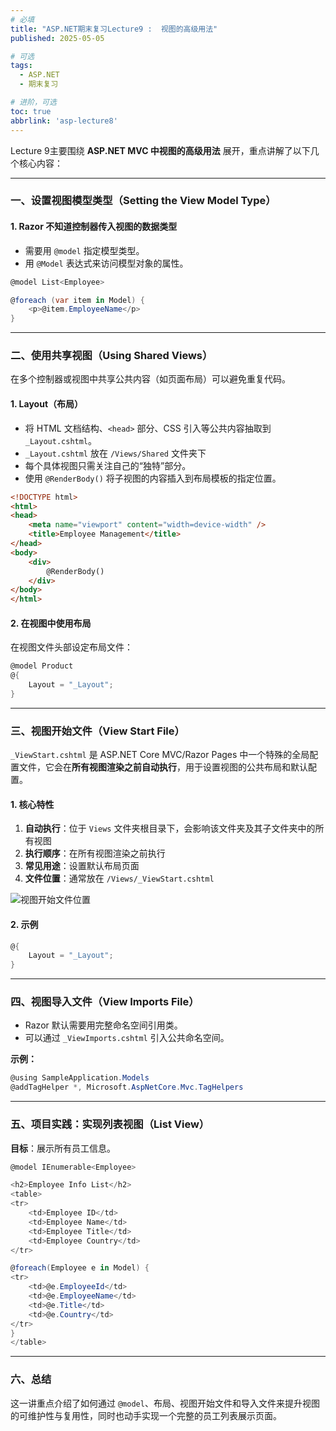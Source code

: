 ```yaml
---
# 必填
title: "ASP.NET期末复习Lecture9 :  视图的高级用法"
published: 2025-05-05

# 可选
tags:
  - ASP.NET 
  - 期末复习

# 进阶，可选
toc: true
abbrlink: 'asp-lecture8'
---
```



Lecture 9主要围绕 **ASP.NET MVC 中视图的高级用法** 展开，重点讲解了以下几个核心内容：

---
### 一、设置视图模型类型（Setting the View Model Type）

#### 1. Razor 不知道控制器传入视图的数据类型

- 需要用 `@model` 指定模型类型。
- 用 `@Model` 表达式来访问模型对象的属性。

```csharp
@model List<Employee>

@foreach (var item in Model) {
    <p>@item.EmployeeName</p>
}
```

---

### 二、使用共享视图（Using Shared Views）

在多个控制器或视图中共享公共内容（如页面布局）可以避免重复代码。

#### 1. Layout（布局）

- 将 HTML 文档结构、`<head>` 部分、CSS 引入等公共内容抽取到 `_Layout.cshtml`。
- `_Layout.cshtml` 放在 `/Views/Shared` 文件夹下
- 每个具体视图只需关注自己的“独特”部分。
- 使用 `@RenderBody()` 将子视图的内容插入到布局模板的指定位置。

```html
<!DOCTYPE html>
<html>
<head>
    <meta name="viewport" content="width=device-width" />
    <title>Employee Management</title>
</head>
<body>
    <div>
        @RenderBody()
    </div>
</body>
</html>
```

#### 2. 在视图中使用布局

在视图文件头部设定布局文件：

```csharp
@model Product
@{
    Layout = "_Layout";
}
```

---

### 三、视图开始文件（View Start File）

`_ViewStart.cshtml` 是 ASP.NET Core MVC/Razor Pages 中一个特殊的全局配置文件，它会在**所有视图渲染之前自动执行**，用于设置视图的公共布局和默认配置。

#### 1. 核心特性

1. **自动执行**：位于 `Views` 文件夹根目录下，会影响该文件夹及其子文件夹中的所有视图
2. **执行顺序**：在所有视图渲染之前执行
3. **常见用途**：设置默认布局页面
4. **文件位置**：通常放在 `/Views/_ViewStart.cshtml`

![视图开始文件位置](https://cdn.ethanzhou.cn/i/2025/05/05/6818ab03d838f.jpg)

#### 2. 示例

```csharp
@{
    Layout = "_Layout";
}
```

---

### 四、视图导入文件（View Imports File）

- Razor 默认需要用完整命名空间引用类。
- 可以通过 `_ViewImports.cshtml` 引入公共命名空间。

**示例：**

```csharp
@using SampleApplication.Models
@addTagHelper *, Microsoft.AspNetCore.Mvc.TagHelpers
```

---

### 五、项目实践：实现列表视图（List View）

**目标**：展示所有员工信息。

```csharp
@model IEnumerable<Employee>

<h2>Employee Info List</h2>
<table>
<tr>
    <td>Employee ID</td>
    <td>Employee Name</td>
    <td>Employee Title</td>
    <td>Employee Country</td>
</tr>

@foreach(Employee e in Model) {
<tr>
    <td>@e.EmployeeId</td>
    <td>@e.EmployeeName</td>
    <td>@e.Title</td>
    <td>@e.Country</td>
</tr>
}
</table>
```

---

### 六、总结

这一讲重点介绍了如何通过 `@model`、布局、视图开始文件和导入文件来提升视图的可维护性与复用性，同时也动手实现一个完整的员工列表展示页面。
